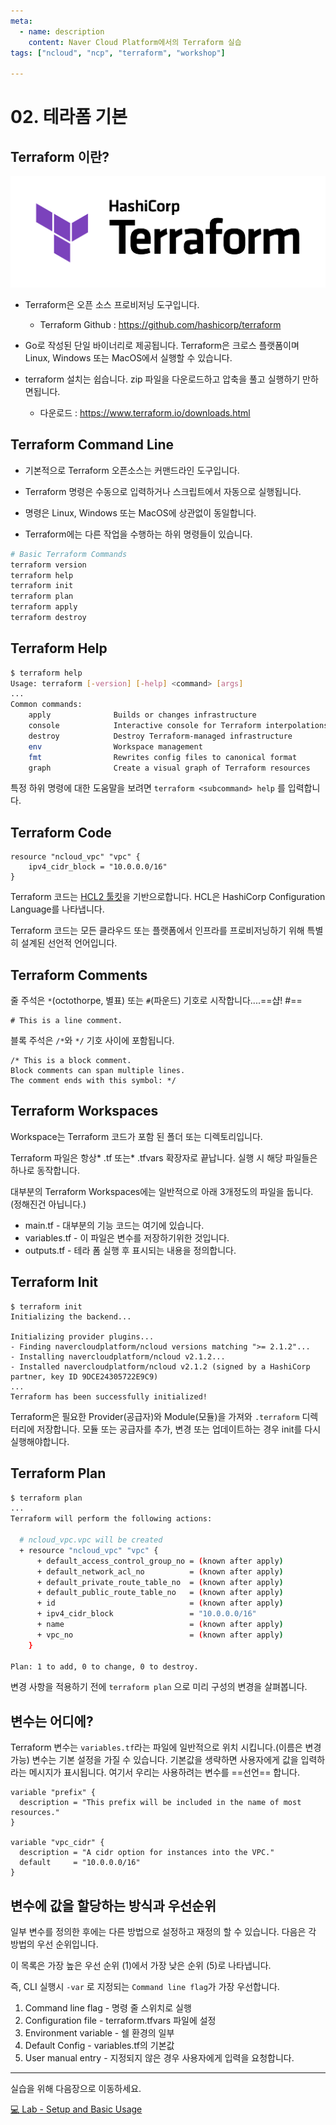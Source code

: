 ```yaml
---
meta:
  - name: description
    content: Naver Cloud Platform에서의 Terraform 실습
tags: ["ncloud", "ncp", "terraform", "workshop"]

---
```


# 02. 테라폼 기본

## Terraform 이란?

![logo](./image/Terraform_Logo.png)

- Terraform은 오픈 소스 프로비저닝 도구입니다.
  - Terraform Github : <https://github.com/hashicorp/terraform>

- Go로 작성된 단일 바이너리로 제공됩니다. Terraform은 크로스 플랫폼이며 Linux, Windows 또는 MacOS에서 실행할 수 있습니다.

- terraform 설치는 쉽습니다. zip 파일을 다운로드하고 압축을 풀고 실행하기 만하면됩니다.
  - 다운로드 : <https://www.terraform.io/downloads.html>

## Terraform Command Line

- 기본적으로 Terraform 오픈소스는 커맨드라인 도구입니다.

- Terraform 명령은 수동으로 입력하거나 스크립트에서 자동으로 실행됩니다.

- 명령은 Linux, Windows 또는 MacOS에 상관없이 동일합니다.

- Terraform에는 다른 작업을 수행하는 하위 명령들이 있습니다.

```bash
# Basic Terraform Commands
terraform version
terraform help
terraform init
terraform plan
terraform apply
terraform destroy
```

## Terraform Help

```bash {1}
$ terraform help
Usage: terraform [-version] [-help] <command> [args]
...
Common commands:
    apply              Builds or changes infrastructure
    console            Interactive console for Terraform interpolations
    destroy            Destroy Terraform-managed infrastructure
    env                Workspace management
    fmt                Rewrites config files to canonical format
    graph              Create a visual graph of Terraform resources
```

특정 하위 명령에 대한 도움말을 보려면 `terraform <subcommand> help` 를 입력합니다.

## Terraform Code

```hcl
resource "ncloud_vpc" "vpc" {
    ipv4_cidr_block = "10.0.0.0/16"
}
```

Terraform 코드는 [HCL2 툴킷](https://github.com/hashicorp/hcl)을 기반으로합니다. HCL은 HashiCorp Configuration Language를 나타냅니다.

Terraform 코드는 모든 클라우드 또는 플랫폼에서 인프라를 프로비저닝하기 위해 특별히 설계된 선언적 언어입니다.

## Terraform Comments

줄 주석은 `*`(octothorpe, 별표) 또는 `#`(파운드) 기호로 시작합니다....==샵! #==

```hcl
# This is a line comment.
```

블록 주석은 `/*`와 `*/` 기호 사이에 포함됩니다.

```hcl
/* This is a block comment.
Block comments can span multiple lines.
The comment ends with this symbol: */
```

## Terraform Workspaces

Workspace는 Terraform 코드가 포함 된 폴더 또는 디렉토리입니다.

Terraform 파일은 항상* .tf 또는* .tfvars 확장자로 끝납니다. 실행 시 해당 파일들은 하나로 동작합니다.

대부분의 Terraform Workspaces에는 일반적으로 아래 3개정도의 파일을 둡니다. (정해진건 아닙니다.)

- main.tf - 대부분의 기능 코드는 여기에 있습니다.
- variables.tf - 이 파일은 변수를 저장하기위한 것입니다. 
- outputs.tf - 테라 폼 실행 후 표시되는 내용을 정의합니다.

## Terraform Init

```hcl {1}
$ terraform init
Initializing the backend...

Initializing provider plugins...
- Finding navercloudplatform/ncloud versions matching ">= 2.1.2"...
- Installing navercloudplatform/ncloud v2.1.2...
- Installed navercloudplatform/ncloud v2.1.2 (signed by a HashiCorp partner, key ID 9DCE24305722E9C9)
...
Terraform has been successfully initialized!
```

Terraform은 필요한 Provider(공급자)와 Module(모듈)을 가져와 `.terraform` 디렉터리에 저장합니다. 모듈 또는 공급자를 추가, 변경 또는 업데이트하는 경우 init를 다시 실행해야합니다.

## Terraform Plan

```bash {1}
$ terraform plan
...
Terraform will perform the following actions:

  # ncloud_vpc.vpc will be created
  + resource "ncloud_vpc" "vpc" {
      + default_access_control_group_no = (known after apply)
      + default_network_acl_no          = (known after apply)
      + default_private_route_table_no  = (known after apply)
      + default_public_route_table_no   = (known after apply)
      + id                              = (known after apply)
      + ipv4_cidr_block                 = "10.0.0.0/16"
      + name                            = (known after apply)
      + vpc_no                          = (known after apply)
    }

Plan: 1 to add, 0 to change, 0 to destroy.
```

변경 사항을 적용하기 전에 `terraform plan` 으로 미리 구성의 변경을 살펴봅니다.

## 변수는 어디에?

Terraform 변수는 `variables.tf`라는 파일에 일반적으로 위치 시킵니다.(이름은 변경 가능) 변수는 기본 설정을 가질 수 있습니다. 기본값을 생략하면 사용자에게 값을 입력하라는 메시지가 표시됩니다. 여기서 우리는 사용하려는 변수를 ==선언== 합니다.

```hcl
variable "prefix" {
  description = "This prefix will be included in the name of most resources."
}

variable "vpc_cidr" {
  description = "A cidr option for instances into the VPC."
  default     = "10.0.0.0/16"
}
```

## 변수에 값을 할당하는 방식과 우선순위

일부 변수를 정의한 후에는 다른 방법으로 설정하고 재정의 할 수 있습니다. 다음은 각 방법의 우선 순위입니다.

이 목록은 가장 높은 우선 순위 (1)에서 가장 낮은 순위 (5)로 나타냅니다.

즉, CLI 실행시 `-var` 로 지정되는 `Command line flag`가 가장 우선합니다.

1. Command line flag - 명령 줄 스위치로 실행
2. Configuration file - terraform.tfvars 파일에 설정
3. Environment variable - 쉘 환경의 일부
4. Default Config - variables.tf의 기본값
5. User manual entry - 지정되지 않은 경우 사용자에게 입력을 요청합니다.

---

실습을 위해 다음장으로 이동하세요.

[:computer: Lab - Setup and Basic Usage](./02-z-lab_terraform_basic.html)
